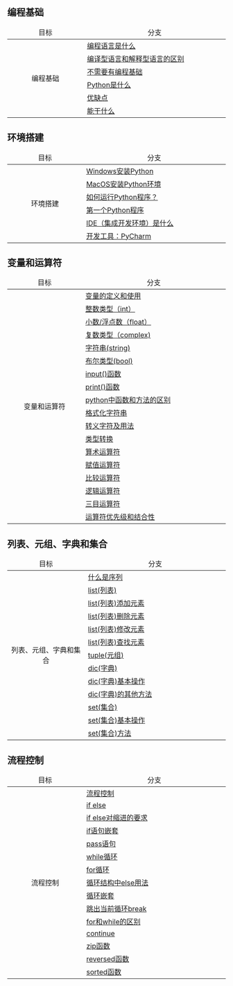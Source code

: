  <style>

table thead{
    width:220px;
    text-align:center
}
.t1{
    width:220px;
    text-align:center
}
.t2{
    width:420px;
}

</style>

## 编程基础

<!--编程基础-->
 <table  border="0"  >
  <thead>
    <tr>
    <td>目标</td>
    <td>分支</td>
    </tr>
  </thead>
<tbody>
                      
   <tr >
        <td class='t1' rowspan=6>编程基础</td>
        <td class='t2'><a href='#/1.编程基础/编程语言是什么.md'>编程语言是什么</a></td>
   </tr>
   <tr>
        <td><a href='#/1.编程基础/编译型语言和解释型语言的区别.md'>编译型语言和解释型语言的区别</a></td>
   </tr>
   <tr>
        <td><a href='#/1.编程基础/不需要有编程基础.md'>不需要有编程基础</a></td>
   </tr>
   <tr>
        <td><a href='#/1.编程基础/Python是什么.md'>Python是什么</a></td>
   </tr>
   <tr>
        <td><a href='#/1.编程基础/优缺点.md'>优缺点</a></td>
   </tr>
   <tr>
        <td><a href='#/1.编程基础/能干什么.md'>能干什么</a></td>
   </tr>

</tbody>
</table>


## 环境搭建 
  <!--环境搭建-->

 <table  border="0"  >
  <thead>
    <tr>
    <td>目标</td>
    <td>分支</td>
    </tr>
  </thead>

<tbody>
                
   <tr>
        <td class='t1' rowspan=6>环境搭建</td>
        <td class='t2'><a href='#/2.环境搭建/Windows安装Python.md'>Windows安装Python</a></td>
   </tr>
   <tr>
        <td><a href='#/2.环境搭建/MacOS安装Python环境.md'>MacOS安装Python环境</a></td>
   </tr>
   <tr>
        <td><a href='#/2.环境搭建/如何运行Python程序？.md'>如何运行Python程序？</a></td>
   </tr>
   <tr>
        <td><a href='#/2.环境搭建/第一个Python程序.md'>第一个Python程序</a></td>
   </tr>
   <tr>
        <td><a href='#/2.环境搭建/IDE（集成开发环境）是什么.md'>IDE（集成开发环境）是什么</a></td>
   </tr>
   <tr>
        <td><a href='#/2.环境搭建/开发工具：PyCharm.md'>开发工具：PyCharm</a></td>
   </tr>

</tbody>
</table>

## 变量和运算符

  <!--变量和运算符--> 
 <table  border="0"  >
  <thead>
    <tr>
    <td>目标</td>
    <td>分支</td>
    </tr>
  </thead>

<tbody>
                      
  <tr>
        <td class='t1' rowspan=19>变量和运算符</td>
        <td class='t2'><a href='#/3.变量和运算符/变量的定义和使用.md'>变量的定义和使用</a></td>
   </tr>
   <tr>
        <td><a href='#/3.变量和运算符/整数类型.md'>整数类型（int）</a></td>
   </tr>
   <tr>
         <td><a href='#/3.变量和运算符/小数和浮点数.md'>小数/浮点数（float）</a></td>
   </tr>
   <tr>
         <td><a href='#/3.变量和运算符/复数类型.md'>复数类型（complex)</a></td>
   </tr>
   <tr>
       <td><a href='#/3.变量和运算符/字符串.md'>字符串(string)</a></td>
   </tr>
   <tr>
        <td><a href='#/3.变量和运算符/布尔类型.md'>布尔类型(bool)</a></td>
   </tr>
   <tr>
        <td><a href='#/3.变量和运算符/input()函数.md'>input()函数</a></td>
   </tr>
   <tr>
        <td><a href='#/3.变量和运算符/print()函数.md'>print()函数</a></td>
   </tr>
   <tr>
        <td><a href='#/3.变量和运算符/python中函数和方法的区别.md'>python中函数和方法的区别</a></td>
   </tr>
   <tr>
        <td><a href='#/3.变量和运算符/格式化字符串.md'>格式化字符串</a></td>
   </tr>
   <tr>
        <td><a href='#/3.变量和运算符/转义字符及用法.md'>转义字符及用法</a></td>
   </tr>
   <tr>
        <td><a href='#/3.变量和运算符/类型转换.md'>类型转换</a></td>
   </tr>
   <tr>
        <td><a href='#/3.变量和运算符/算术运算符.md'>算术运算符</a></td>
   </tr>
   <tr>
        <td><a href='#/3.变量和运算符/赋值运算符.md'>赋值运算符</a></td>
   </tr>
   <tr>
        <td><a href='#/3.变量和运算符/比较运算符.md'>比较运算符</a></td>
   </tr>
   <tr>
        <td><a href='#/3.变量和运算符/逻辑运算符.md'>逻辑运算符</a></td>
   </tr>
   <tr>
        <td><a href='#/3.变量和运算符/逻辑运算符.md'>三目运算符</a></td>
   </tr>
   <tr>
        <td><a href='#/3.变量和运算符/运算符优先级和结合性.md'>运算符优先级和结合性</a></td>
   </tr>

</tbody>
</table>


 
## 列表、元组、字典和集合

  <!--列表、元组、字典和集合--> 
 <table  border="0"  >
  <thead>
    <tr>
    <td>目标</td>
    <td>分支</td>
    </tr>
  </thead>

<tbody>
                      
  <tr>
        <td class='t1' rowspan=14>列表、元组、字典和集合</td>
        <td class='t2'><a href='#/4.列表等/什么是序列.md'>什么是序列</a></td>
   </tr>
   <tr>
        <td class='t2'><a href='#/4.列表等/list(列表).md'>list(列表)</a></td>
   </tr>
   <tr>
        <td class='t2'><a href='#/4.列表等/list(列表)添加元素.md'>list(列表)添加元素</a></td>
   </tr>
   <tr>
        <td class='t2'><a href='#/4.列表等/list(列表)删除元素.md'>list(列表)删除元素</a></td>
   </tr>
   <tr>
        <td class='t2'><a href='#/4.列表等/list(列表)修改元素.md'>list(列表)修改元素</a></td>
   </tr>
   <tr>
        <td class='t2'><a href='#/4.列表等/list(列表)查找元素.md'>list(列表)查找元素</a></td>
   </tr>
   <tr>
        <td class='t2'><a href='#/4.列表等/tuple(元组).md'>tuple(元组)</a></td>
   </tr>
   <tr>
        <td class='t2'><a href='#/4.列表等/dic(字典).md'>dic(字典)</a></td>
   </tr>
   <tr>
        <td class='t2'><a href='#/4.列表等/dic(字典)基本操作.md'>dic(字典)基本操作</a></td>
   </tr>
   <tr>
        <td class='t2'><a href='#/4.列表等/dic(字典)的其他方法.md'>dic(字典)的其他方法</a></td>
   </tr>
   <tr>
        <td class='t2'><a href='#/4.列表等/set(集合).md'>set(集合)</a></td>
   </tr>
   <tr>
        <td class='t2'><a href='#/4.列表等/set(集合)基本操作.md'>set(集合)基本操作</a></td>
   </tr>
   <tr>
        <td class='t2'><a href='#/4.列表等/set(集合)方法.md'>set(集合)方法</a></td>
   </tr>

</tbody>
</table>


## 流程控制

  <!--流程控制--> 
 <table  border="0"  >
  <thead>
    <tr>
    <td>目标</td>
    <td>分支</td>
    </tr>
  </thead>

<tbody>
                      
  <tr>
        <td class='t1' rowspan=17>流程控制</td>
        <td class='t2'><a href='#/5.流程控制/流程控制.md'>流程控制</a></td>
   </tr>
   <tr>
        <td class='t2'><a href='#/5.流程控制/ifelse.md'>if else</a></td>
   </tr>
   <tr>
        <td class='t2'><a href='#/5.流程控制/ifelse对缩进的要求.md'>if else对缩进的要求</a></td>
   </tr>
   <tr>
        <td class='t2'><a href='#/5.流程控制/if语句嵌套.md'>if语句嵌套</a></td>
   </tr>
   <tr>
        <td class='t2'><a href='#/5.流程控制/pass语句.md'>pass语句</a></td>
   </tr>
   <tr>
        <td class='t2'><a href='#/5.流程控制/while循环.md'>while循环</a></td>
   </tr>
   <tr>
        <td class='t2'><a href='#/5.流程控制/for循环.md'>for循环</a></td>
   </tr>
   <tr>
        <td class='t2'><a href='#/5.流程控制/循环结构中else用法.md'>循环结构中else用法</a></td>
   </tr>
   <tr>
        <td class='t2'><a href='#/5.流程控制/循环嵌套.md'>循环嵌套</a></td>
   </tr>
   <tr>
        <td class='t2'><a href='#/5.流程控制/跳出当前循环break.md'>跳出当前循环break</a></td>
   </tr>
   <tr>
        <td class='t2'><a href='#/5.流程控制/for和while的区别.md'>for和while的区别</a></td>
   </tr>
   <tr>
        <td class='t2'><a href='#/5.流程控制/continue.md'>continue</a></td>
   </tr>
   <tr>
        <td class='t2'><a href='#/5.流程控制/zip函数.md'>zip函数</a></td>
   </tr>
   <tr>
        <td class='t2'><a href='#/5.流程控制/reversed函数.md'>reversed函数</a></td>
   </tr>
   <tr>
        <td class='t2'><a href='#/5.流程控制/sorted函数.md'>sorted函数</a></td>
   </tr>
   

</tbody>
</table>